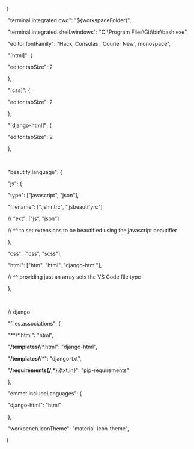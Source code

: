 {

​    "terminal.integrated.cwd": "${workspaceFolder}",

​    "terminal.integrated.shell.windows": "C:\\Program Files\\Git\\bin\\bash.exe",

​    "editor.fontFamily": "Hack, Consolas, 'Courier New', monospace",

​    "[html]": {

​        "editor.tabSize": 2

​    },

​    "[css]": {

​        "editor.tabSize": 2

​    },



​    "[django-html]": {

​        "editor.tabSize": 2

​    },



​    

​    "beautify.language": {

​        "js": {

​        "type": ["javascript", "json"],

​        "filename": [".jshintrc", ".jsbeautifyrc"]

​        // "ext": ["js", "json"]

​        // ^^ to set extensions to be beautified using the javascript beautifier

​        },

​        "css": ["css", "scss"],

​        "html": ["htm", "html", "django-html"],

​        // ^^ providing just an array sets the VS Code file type

​    },

​      



​    // django

​    "files.associations": {

​        "**/*.html": "html",

​        "**/templates/**/*.html": "django-html",

​        "**/templates/**/*": "django-txt",

​        "**/requirements{/**,*}.{txt,in}": "pip-requirements"

​    },

​    "emmet.includeLanguages": {

​        "django-html": "html"

​    },

​    "workbench.iconTheme": "material-icon-theme",

}